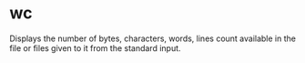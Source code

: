 # wc
Displays the number of bytes, characters, words, lines count available in the file or files given to it from the standard input. 
